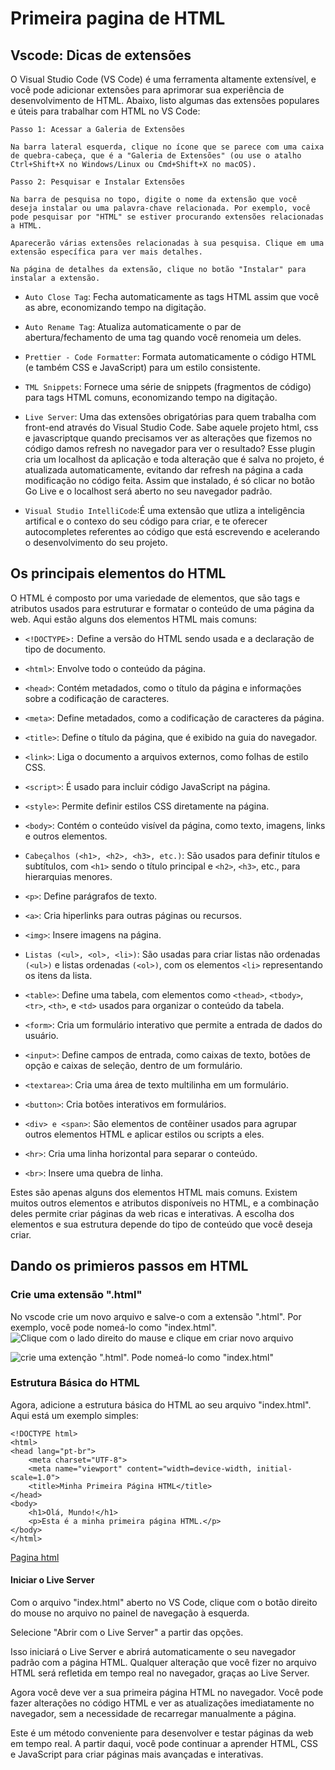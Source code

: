 # Primeira pagina de HTML

## Vscode: Dicas de extensões

O Visual Studio Code (VS Code) é uma ferramenta altamente extensível, e você pode adicionar extensões para aprimorar sua experiência de desenvolvimento de HTML. Abaixo, listo algumas das extensões populares e úteis para trabalhar com HTML no VS Code:

```
Passo 1: Acessar a Galeria de Extensões

Na barra lateral esquerda, clique no ícone que se parece com uma caixa de quebra-cabeça, que é a "Galeria de Extensões" (ou use o atalho Ctrl+Shift+X no Windows/Linux ou Cmd+Shift+X no macOS).

Passo 2: Pesquisar e Instalar Extensões

Na barra de pesquisa no topo, digite o nome da extensão que você deseja instalar ou uma palavra-chave relacionada. Por exemplo, você pode pesquisar por "HTML" se estiver procurando extensões relacionadas a HTML.

Aparecerão várias extensões relacionadas à sua pesquisa. Clique em uma extensão específica para ver mais detalhes.

Na página de detalhes da extensão, clique no botão "Instalar" para instalar a extensão.
```

- `Auto Close Tag`: Fecha automaticamente as tags HTML assim que você as abre, economizando tempo na digitação.

- `Auto Rename Tag`: Atualiza automaticamente o par de abertura/fechamento de uma tag quando você renomeia um deles.

- `Prettier - Code Formatter`: Formata automaticamente o código HTML (e também CSS e JavaScript) para um estilo consistente.

- `TML Snippets`: Fornece uma série de snippets (fragmentos de código) para tags HTML comuns, economizando tempo na digitação.

- `Live Server`: Uma das extensões obrigatórias para quem trabalha com front-end através do Visual Studio Code. Sabe aquele projeto html, css e javascriptque quando precisamos ver as alterações que fizemos no código damos refresh no navegador para ver o resultado? Esse plugin cria um localhost da aplicação e toda alteração que é salva no projeto, é atualizada automaticamente, evitando dar refresh na página a cada modificação no código feita. Assim que instalado, é só clicar no botão Go Live e o localhost será aberto no seu navegador padrão.

- `Visual Studio IntelliCode`:É uma extensão que utliza a inteligência artifical e o contexo do seu código para criar, e te oferecer autocompletes referentes ao código que está escrevendo e acelerando o desenvolvimento do seu projeto.

## Os principais elementos do HTML

O HTML é composto por uma variedade de elementos, que são tags e atributos usados para estruturar e formatar o conteúdo de uma página da web. Aqui estão alguns dos elementos HTML mais comuns:

- `<!DOCTYPE>:` Define a versão do HTML sendo usada e a declaração de tipo de documento.

- `<html>`: Envolve todo o conteúdo da página.

- `<head>`: Contém metadados, como o título da página e informações sobre a codificação de caracteres.

- `<meta>`: Define metadados, como a codificação de caracteres da página.

- `<title>`: Define o título da página, que é exibido na guia do navegador.

- `<link>`: Liga o documento a arquivos externos, como folhas de estilo CSS.

- `<script>`: É usado para incluir código JavaScript na página.

- `<style>`: Permite definir estilos CSS diretamente na página.

- `<body>`: Contém o conteúdo visível da página, como texto, imagens, links e outros elementos.

- `Cabeçalhos (<h1>, <h2>, <h3>, etc.)`: São usados para definir títulos e subtítulos, com `<h1>` sendo o título principal e `<h2>`, `<h3>`, etc., para hierarquias menores.

- `<p>`: Define parágrafos de texto.

- `<a>`: Cria hiperlinks para outras páginas ou recursos.

- `<img>`: Insere imagens na página.

- `Listas (<ul>, <ol>, <li>)`: São usadas para criar listas não ordenadas `(<ul>)` e listas ordenadas `(<ol>)`, com os elementos `<li>` representando os itens da lista.

- `<table>`: Define uma tabela, com elementos como `<thead>`, `<tbody>`, `<tr>`, `<th>`, e `<td>` usados para organizar o conteúdo da tabela.

- `<form>`: Cria um formulário interativo que permite a entrada de dados do usuário.

- `<input>`: Define campos de entrada, como caixas de texto, botões de opção e caixas de seleção, dentro de um formulário.

- `<textarea>`: Cria uma área de texto multilinha em um formulário.

- `<button>`: Cria botões interativos em formulários.

- `<div> e <span>`: São elementos de contêiner usados para agrupar outros elementos HTML e aplicar estilos ou scripts a eles.

- `<hr>`: Cria uma linha horizontal para separar o conteúdo.

- `<br>`: Insere uma quebra de linha.

Estes são apenas alguns dos elementos HTML mais comuns. Existem muitos outros elementos e atributos disponíveis no HTML, e a combinação deles permite criar páginas da web ricas e interativas. A escolha dos elementos e sua estrutura depende do tipo de conteúdo que você deseja criar.

## Dando os primieros passos em HTML

### Crie uma extensão ".html"

No vscode crie um novo arquivo e salve-o com a extensão ".html". Por exemplo, você pode nomeá-lo como "index.html".
![Clique com o lado direito do mause e clique em criar novo arquivo](/Ada%20Tech/HTML/Imagens/Criando_um_arquivo_html_1.png)

![ crie uma extenção ".html". Pode nomeá-lo como "index.html"](/Ada%20Tech/HTML/Imagens/Criando_um_arquivo_httml_2.png)

### Estrutura Básica do HTML

Agora, adicione a estrutura básica do HTML ao seu arquivo "index.html". Aqui está um exemplo simples:

```
<!DOCTYPE html>
<html>
<head lang="pt-br">
    <meta charset="UTF-8">
    <meta name="viewport" content="width=device-width, initial-scale=1.0">
    <title>Minha Primeira Página HTML</title>
</head>
<body>
    <h1>Olá, Mundo!</h1>
    <p>Esta é a minha primeira página HTML.</p>
</body>
</html>

```
[Pagina html](index.html)

#### Iniciar o Live Server

Com o arquivo "index.html" aberto no VS Code, clique com o botão direito do mouse no arquivo no painel de navegação à esquerda.

Selecione "Abrir com o Live Server" a partir das opções.

Isso iniciará o Live Server e abrirá automaticamente o seu navegador padrão com a página HTML. Qualquer alteração que você fizer no arquivo HTML será refletida em tempo real no navegador, graças ao Live Server.

Agora você deve ver a sua primeira página HTML no navegador. Você pode fazer alterações no código HTML e ver as atualizações imediatamente no navegador, sem a necessidade de recarregar manualmente a página.

Este é um método conveniente para desenvolver e testar páginas da web em tempo real. A partir daqui, você pode continuar a aprender HTML, CSS e JavaScript para criar páginas mais avançadas e interativas.
